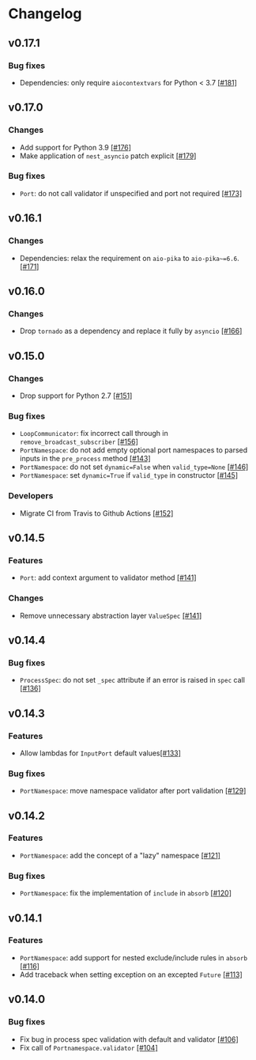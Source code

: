 # Changelog

## v0.17.1

### Bug fixes
- Dependencies: only require `aiocontextvars` for Python < 3.7 [[#181]](https://github.com/aiidateam/plumpy/pull/181)


## v0.17.0

### Changes
- Add support for Python 3.9 [[#176]](https://github.com/aiidateam/plumpy/pull/176)
- Make application of `nest_asyncio` patch explicit [[#179]](https://github.com/aiidateam/plumpy/pull/179)

### Bug fixes
- `Port`: do not call validator if unspecified and port not required [[#173]](https://github.com/aiidateam/plumpy/pull/173)


## v0.16.1

### Changes
- Dependencies: relax the requirement on `aio-pika` to `aio-pika~=6.6`. [[#171]](https://github.com/aiidateam/plumpy/pull/171)


## v0.16.0

### Changes
- Drop `tornado` as a dependency and replace it fully by `asyncio` [[#166]](https://github.com/aiidateam/plumpy/pull/166)


## v0.15.0

### Changes
- Drop support for Python 2.7 [[#151]](https://github.com/aiidateam/plumpy/pull/151)

### Bug fixes
- `LoopCommunicator`: fix incorrect call through in `remove_broadcast_subscriber` [[#156]](https://github.com/aiidateam/plumpy/pull/156)
- `PortNamespace`: do not add empty optional port namespaces to parsed inputs in the `pre_process` method [[#143]](https://github.com/aiidateam/plumpy/pull/143)
- `PortNamespace`: do not set `dynamic=False` when `valid_type=None` [[#146]](https://github.com/aiidateam/plumpy/pull/146)
- `PortNamespace`: set `dynamic=True` if `valid_type` in constructor [[#145]](https://github.com/aiidateam/plumpy/pull/145)

### Developers
- Migrate CI from Travis to Github Actions [[#152]](https://github.com/aiidateam/plumpy/pull/152)


## v0.14.5

### Features
- `Port`: add context argument to validator method [[#141]](https://github.com/aiidateam/plumpy/pull/141)

### Changes
- Remove unnecessary abstraction layer `ValueSpec` [[#141]](https://github.com/aiidateam/plumpy/pull/141)


## v0.14.4

### Bug fixes
- `ProcessSpec`: do not set `_spec` attribute if an error is raised in `spec` call [[#136]](https://github.com/aiidateam/plumpy/pull/136)


## v0.14.3

### Features
- Allow lambdas for `InputPort` default values[[#133]](https://github.com/aiidateam/plumpy/pull/133)

### Bug fixes
- `PortNamespace`: move namespace validator after port validation [[#129]](https://github.com/aiidateam/plumpy/pull/129)


## v0.14.2

### Features
- `PortNamespace`: add the concept of a "lazy" namespace  [[#121]](https://github.com/aiidateam/plumpy/pull/121)

### Bug fixes
- `PortNamespace`: fix the implementation of `include` in `absorb` [[#120]](https://github.com/aiidateam/plumpy/pull/120)


## v0.14.1

### Features
- `PortNamespace`: add support for nested exclude/include rules in `absorb` [[#116]](https://github.com/aiidateam/plumpy/pull/116)
- Add traceback when setting exception on an excepted `Future` [[#113]](https://github.com/aiidateam/plumpy/pull/113)


## v0.14.0

### Bug fixes
- Fix bug in process spec validation with default and validator [[#106]](https://github.com/aiidateam/plumpy/pull/106)
- Fix call of `Portnamespace.validator` [[#104]](https://github.com/aiidateam/plumpy/pull/104)
